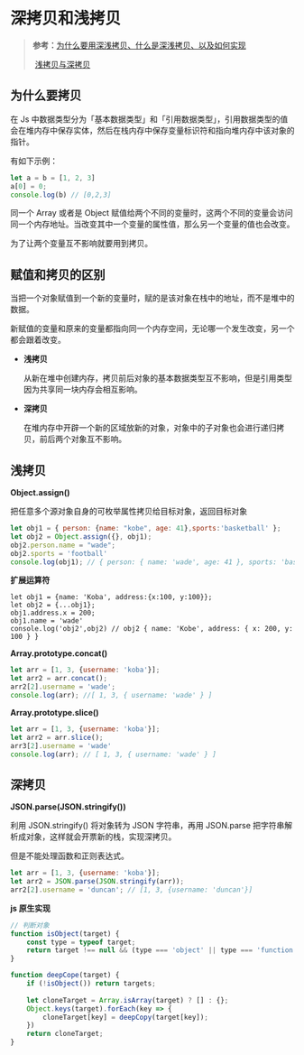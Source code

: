 # 深拷贝和浅拷贝

> **参考：**[为什么要用深浅拷贝、什么是深浅拷贝、以及如何实现](https://blog.csdn.net/weixin_48193717/article/details/108018260)
>
> ​			[浅拷贝与深拷贝](https://juejin.cn/post/6844904197595332622)

## 为什么要拷贝

在 Js 中数据类型分为「基本数据类型」和「引用数据类型」，引用数据类型的值会在堆内存中保存实体，然后在栈内存中保存变量标识符和指向堆内存中该对象的指针。

有如下示例：

```js
let a = b = [1, 2, 3]
a[0] = 0;
console.log(b) // [0,2,3]
```

同一个 Array 或者是 Object 赋值给两个不同的变量时，这两个不同的变量会访问同一个内存地址。当改变其中一个变量的属性值，那么另一个变量的值也会改变。

为了让两个变量互不影响就要用到拷贝。

## 赋值和拷贝的区别

当把一个对象赋值到一个新的变量时，赋的是该对象在栈中的地址，而不是堆中的数据。

新赋值的变量和原来的变量都指向同一个内存空间，无论哪一个发生改变，另一个都会跟着改变。

- **浅拷贝**

  从新在堆中创建内存，拷贝前后对象的基本数据类型互不影响，但是引用类型因为共享同一块内存会相互影响。

- **深拷贝**

  在堆内存中开辟一个新的区域放新的对象，对象中的子对象也会进行递归拷贝，前后两个对象互不影响。

## 浅拷贝

**Object.assign()**

把任意多个源对象自身的可枚举属性拷贝给目标对象，返回目标对象

```js
let obj1 = { person: {name: "kobe", age: 41},sports:'basketball' };
let obj2 = Object.assign({}, obj1);
obj2.person.name = "wade";
obj2.sports = 'football'
console.log(obj1); // { person: { name: 'wade', age: 41 }, sports: 'basketball' }
```

**扩展运算符**

```;
let obj1 = {name: 'Koba', address:{x:100, y:100}};
let obj2 = {...obj1};
obj1.address.x = 200;
obj1.name = 'wade'
console.log('obj2',obj2) // obj2 { name: 'Kobe', address: { x: 200, y: 100 } }
```

**Array.prototype.concat()**

```js
let arr = [1, 3, {username: 'koba'}];
let arr2 = arr.concat();
arr2[2].username = 'wade';
console.log(arr); //[ 1, 3, { username: 'wade' } ]
```

**Array.prototype.slice()**

```js
let arr = [1, 3, {username: 'koba'}];
let arr2 = arr.slice();
arr3[2].username = 'wade'
console.log(arr); // [ 1, 3, { username: 'wade' } ]
```

## 深拷贝

**JSON.parse(JSON.stringify())**

利用 JSON.stringify() 将对象转为 JSON 字符串，再用 JSON.parse 把字符串解析成对象，这样就会开票新的栈，实现深拷贝。

但是不能处理函数和正则表达式。

```js
let arr = [1, 3, {username: 'koba'}];
let arr2 = JSON.parse(JSON.stringify(arr));
arr2[2].username = 'duncan'; // [1, 3, {username: 'duncan'}]
```

**js 原生实现**

```js
// 判断对象
function isObject(target) {
    const type = typeof target;
    return target !== null && (type === 'object' || type === 'function');
}

function deepCope(target) {
    if (!isObject()) return targets;
    
    let cloneTarget = Array.isArray(target) ? [] : {};
    Object.keys(target).forEach(key => {
        cloneTarget[key] = deepCopy(target[key]);
    })
    return cloneTarget;
}
```

